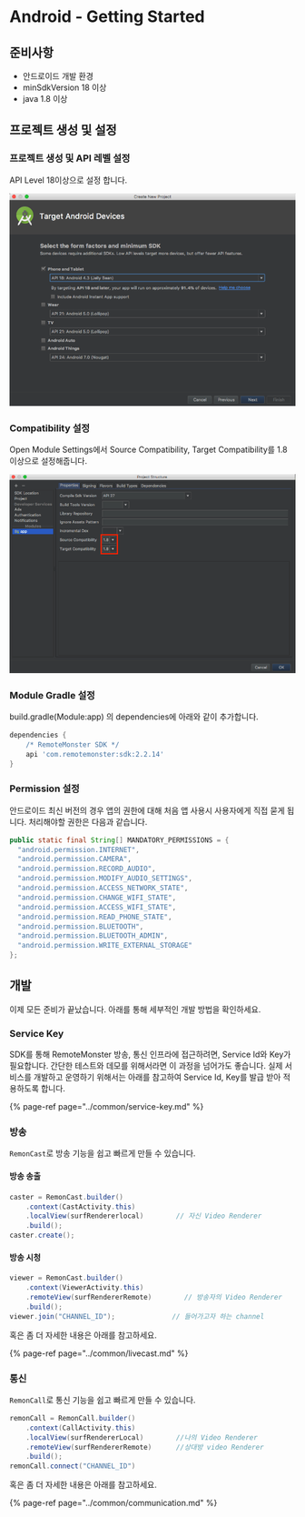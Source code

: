 # Android - Getting Started

## 준비사항

* 안드로이드 개발 환경
* minSdkVersion 18 이상
* java 1.8 이상

## 프로젝트 생성 및 설정

### 프로젝트 생성 및 API 레벨 설정

API Level 18이상으로 설정 합니다.

![](../.gitbook/assets/image%20%285%29.png)

### Compatibility 설정

Open Module Settings에서 Source Compatibility, Target Compatibility를 1.8 이상으로 설정해줍니다.

![](../.gitbook/assets/image-4.png)

### Module Gradle 설정

build.gradle\(Module:app\) 의 dependencies에 아래와 같이 추가합니다.

```groovy
dependencies {
    /* RemoteMonster SDK */
    api 'com.remotemonster:sdk:2.2.14'
}
```

### Permission 설정

안드로이드 최신 버전의 경우 앱의 권한에 대해 처음 앱 사용시 사용자에게 직접 묻게 됩니다. 처리해야할 권한은 다음과 같습니다.

```java
public static final String[] MANDATORY_PERMISSIONS = {
  "android.permission.INTERNET",
  "android.permission.CAMERA",
  "android.permission.RECORD_AUDIO",
  "android.permission.MODIFY_AUDIO_SETTINGS",
  "android.permission.ACCESS_NETWORK_STATE",
  "android.permission.CHANGE_WIFI_STATE",
  "android.permission.ACCESS_WIFI_STATE",
  "android.permission.READ_PHONE_STATE",
  "android.permission.BLUETOOTH",
  "android.permission.BLUETOOTH_ADMIN",
  "android.permission.WRITE_EXTERNAL_STORAGE"
};
```

## 개발

이제 모든 준비가 끝났습니다. 아래를 통해 세부적인 개발 방법을 확인하세요.

### Service Key

SDK를 통해 RemoteMonster 방송, 통신 인프라에 접근하려면, Service Id와 Key가 필요합니다. 간단한 테스트와 데모를 위해서라면 이 과정을 넘어가도 좋습니다. 실제 서비스를 개발하고 운영하기 위해서는 아래를 참고하여 Service Id, Key를 발급 받아 적용하도록 합니다.

{% page-ref page="../common/service-key.md" %}

### 방송

`RemonCast`로 방송 기능을 쉽고 빠르게 만들 수 있습니다.

#### 방송 송출

```java
caster = RemonCast.builder()
    .context(CastActivity.this)
    .localView(surfRendererlocal)        // 자신 Video Renderer
    .build();
caster.create();
```

#### 방송 시청

```java
viewer = RemonCast.builder()
    .context(ViewerActivity.this)
    .remoteView(surfRendererRemote)        // 방송자의 Video Renderer
    .build();
viewer.join("CHANNEL_ID");              // 들어가고자 하는 channel
```

혹은 좀 더 자세한 내용은 아래를 참고하세요.

{% page-ref page="../common/livecast.md" %}

### 통신

`RemonCall`로 통신 기능을 쉽고 빠르게 만들 수 있습니다.

```java
remonCall = RemonCall.builder()
    .context(CallActivity.this)        
    .localView(surfRendererLocal)        //나의 Video Renderer
    .remoteView(surfRendererRemote)      //상대방 video Renderer
    .build();
remonCall.connect("CHANNEL_ID")
```

혹은 좀 더 자세한 내용은 아래를 참고하세요.

{% page-ref page="../common/communication.md" %}


